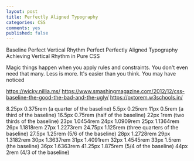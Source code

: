 ```yaml
---
layout: post
title: Perfectly Aligned Typography
categories: CSS
comments: yes
published: false
---
```


Baseline Perfect
Vertical Rhythm Perfect
Perfectly Aligned Typography
Achieving Vertical Rhythm in Pure CSS

Magic things happen when you apply rules and constraints.
You don't even need that many. Less is more.
It's easier than you think.
You may have noticed

https://wicky.nillia.ms/
https://www.smashingmagazine.com/2012/12/css-baseline-the-good-the-bad-and-the-ugly/
https://pxtorem.w3schools.in/

8.25px  0.375rem (a quarter of the baseline)
5.5px 0.25rem
11px  0.5rem (a third of the baseline)
16.5px  0.75rem (half of the baseline)
22px  1rem (two thirds of the baseline)
23px  1.0454rem
24px  1.0909rem
25px  1.1364rem
26px  1.1818rem
27px  1.2273rem
24.75px 1.125rem (three quarters of the baseline)
27.5px  1.25rem (5/6 of the baseline)
28px  1.2728rem
29px  1.3182rem
30px  1.3637rem
31px  1.4091rem
32px  1.4545rem
33px  1.5rem (the baseline)
36px  1.6363rem
41.25px 1.875rem (5/4 of the baseline)
44px  2rem (4/3 of the baseline)